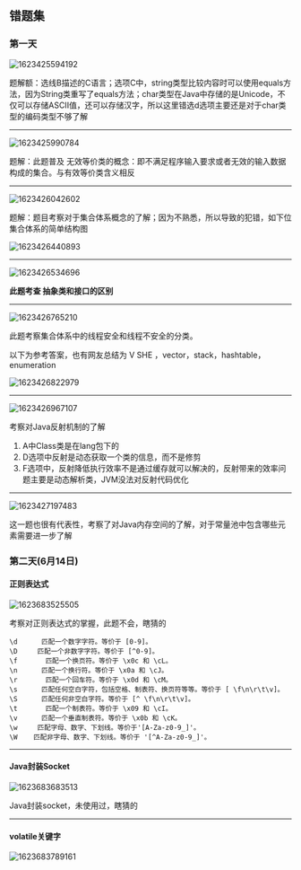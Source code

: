 ## 错题集

### 第一天

![1623425594192](assets\1623425594192.png)



题解额：选线B描述的C语言；选项C中，string类型比较内容时可以使用equals方法，因为String类重写了equals方法；char类型在Java中存储的是Unicode，不仅可以存储ASCII值，还可以存储汉字，所以这里错选d选项主要还是对于char类型的编码类型不够了解



------

 ![1623425990784](assets\1623425990784.png)



题解：此题普及 无效等价类的概念：即不满足程序输入要求或者无效的输入数据构成的集合。与有效等价类含义相反



------





![1623426042602](assets\1623426042602.png)



题解：题目考察对于集合体系概念的了解；因为不熟悉，所以导致的犯错，如下位集合体系的简单结构图

![1623426440893](assets/1623426440893.png)





------

![1623426534696](assets/1623426534696.png)



**此题考查 抽象类和接口的区别**

------



![1623426765210](assets/1623426765210.png)



此题考察集合体系中的线程安全和线程不安全的分类。

以下为参考答案，也有网友总结为 V SHE ，vector，stack，hashtable，enumeration

![1623426822979](assets/1623426822979.png)



-------



![1623426967107](assets/1623426967107.png)



考察对Java反射机制的了解

1. A中Class类是在lang包下的
2. D选项中反射是动态获取一个类的信息，而不是修剪
3. F选项中，反射降低执行效率不是通过缓存就可以解决的，反射带来的效率问题主要是动态解析类，JVM没法对反射代码优化



-------

![1623427197483](assets/1623427197483.png)



这一题也很有代表性，考察了对Java内存空间的了解，对于常量池中包含哪些元素需要进一步了解



### 第二天(6月14日)

#### 正则表达式

![1623683525505](assets/1623683525505.png)

考察对正则表达式的掌握，此题不会，瞎猜的

```
\d      匹配一个数字字符。等价于 [0-9]。
\D     匹配一个非数字字符。等价于 [^0-9]。
\f       匹配一个换页符。等价于 \x0c 和 \cL。
\n      匹配一个换行符。等价于 \x0a 和 \cJ。
\r       匹配一个回车符。等价于 \x0d 和 \cM。
\s      匹配任何空白字符，包括空格、制表符、换页符等等。等价于 [ \f\n\r\t\v]。
\S      匹配任何非空白字符。等价于 [^ \f\n\r\t\v]。
\t       匹配一个制表符。等价于 \x09 和 \cI。
\v      匹配一个垂直制表符。等价于 \x0b 和 \cK。
\w     匹配字母、数字、下划线。等价于'[A-Za-z0-9_]'。
\W    匹配非字母、数字、下划线。等价于 '[^A-Za-z0-9_]'。
```



------



#### Java封装Socket

![1623683683513](assets/1623683683513.png)



Java封装socket，未使用过，瞎猜的



-------



#### volatile关键字

![1623683789161](assets/1623683789161.png)





